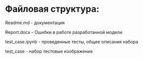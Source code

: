 # Файловая структура: 

Readme.md - документация

Report.docx - Ошибки в работе разработанной модели

test_case.ipynb - проведенные тесты, общее описания набора

test_case - набор тестовые изображение